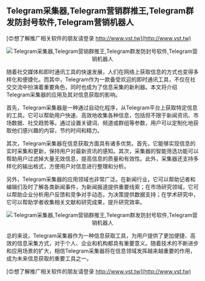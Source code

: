 ## **Telegram采集器,Telegram营销群推王,Telegram群发防封号软件,Telegram营销机器人**

[😍想了解推广相关软件的朋友请登录 http://www.vst.tw](http://www.vst.tw)

 <center><img src="https://vst.tw/MP4/tuiguang/png/3.png" alt="Telegram采集器,Telegram营销群推王,Telegram群发防封号软件,Telegram营销机器人"></center>

随着社交媒体和即时通讯工具的快速发展，人们在网络上获取信息的方式也变得多样化和便捷化。而其中，Telegram作为一款备受欢迎的即时通讯工具，不仅在社交交流中扮演着重要角色，同时也成为了信息采集的新利器。本文将介绍Telegram采集器的应用及其对信息获取的影响。

首先，Telegram采集器是一种通过自动化程序，从Telegram平台上获取特定信息的工具。它可以帮助用户快速、高效地收集各种信息，包括但不限于新闻资讯、市场数据、社交趋势等。通过设置关键词、频道或群组等参数，用户可以定制化地获取他们感兴趣的内容，节约时间和精力。

其次，Telegram采集器在信息获取方面具有诸多优势。首先，它能够实现信息的实时采集和更新，保持用户对最新资讯的感知。其次，采集器的智能筛选功能可以帮助用户过滤掉大量无效信息，提高信息的质量和有效性。此外，采集器还支持多样化的输出格式，方便用户对信息进行整理和分析。

另外，Telegram采集器的应用领域也非常广泛。在新闻行业，它可以帮助记者和编辑们及时了解各类新闻事件，为新闻报道提供重要线索；在市场研究领域，它可以帮助企业分析用户反馈和竞争对手动态，为决策提供数据支持；在学术研究中，它可以帮助学者收集相关文献和研究成果，提升研究效率。

 <center><img src="https://vst.tw/MP4/tuiguang/png/0.png" alt="Telegram采集器,Telegram营销群推王,Telegram群发防封号软件,Telegram营销机器人"></center>

总的来说，Telegram采集器作为一种信息获取工具，为用户提供了更加便捷、高效的信息采集方式，对于个人、企业和机构都具有重要意义。随着技术的不断进步和应用场景的扩大，相信Telegram采集器将在信息领域发挥越来越重要的作用，成为未来信息获取的重要工具之一。

[😍想了解推广相关软件的朋友请登录 http://www.vst.tw](http://www.vst.tw)



